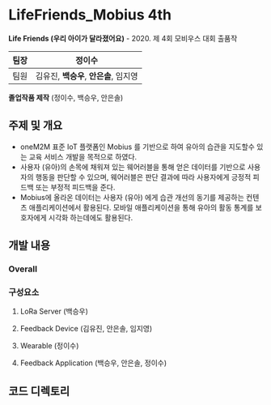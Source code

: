 # LifeFriends_Mobius 4th

**Life Friends (우리 아이가 달라졌어요)** - 2020. 제 4회 모비우스 대회 출품작



| 팀장 | **정이수**                             |
| :--: | -------------------------------------- |
| 팀원 | 김유진, **백승우**, **안은솔**, 임지영 |

**졸업작품 제작** (정이수, 백승우, 안은솔)



## 주제 및 개요

* oneM2M 표준 IoT 플랫폼인 Mobius 를 기반으로 하여 유아의 습관을 지도할수 있는 교육 서비스 개발을 목적으로 하였다.
* 사용자 (유아)의 손목에 채워져 있는 웨어러블을 통해 얻은 데이터를 기반으로 사용자의 행동을 판단할 수 있으며, 웨어러블은 판단 결과에 따라 사용자에게 긍정적 피드백 또는 부정적 피드백을 준다.
* Mobius에 올라온 데이터는 사용자 (유아) 에게 습관 개선의 동기를 제공하는 컨텐츠 애플리케이션에서 활용된다. 모바일 애플리케이션을 통해 유아의 활동 통계를 보호자에게 시각화 하는데에도 활용된다. 




## 개발 내용

### Overall





### 구성요소

1. LoRa Server (백승우)



2. Feedback Device (김유진, 안은솔, 임지영)



3. Wearable (정이수)



4. Feedback Application (백승우, 안은솔, 정이수)



## 코드 디렉토리


